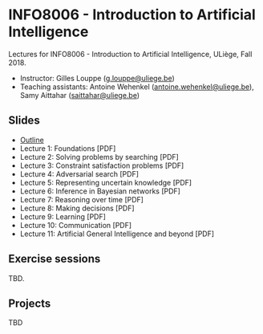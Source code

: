 # INFO8006 - Introduction to Artificial Intelligence

Lectures for INFO8006 - Introduction to Artificial Intelligence, ULiège, Fall 2018.

- Instructor: Gilles Louppe ([g.louppe@uliege.be](mailto:g.louppe@uliege.be))
- Teaching assistants: Antoine Wehenkel ([antoine.wehenkel@uliege.be](antoine.wehenkel@uliege.be)), Samy Aittahar ([saittahar@uliege.be](mailto:saittahar@uliege.be))

## Slides

- [Outline](](https://glouppe.github.io/info8006-introduction-to-ai/?p=outline.md))
- Lecture 1: Foundations [PDF]
- Lecture 2: Solving problems by searching [PDF]
- Lecture 3: Constraint satisfaction problems [PDF]
- Lecture 4: Adversarial search [PDF]
- Lecture 5: Representing uncertain knowledge [PDF]
- Lecture 6: Inference in Bayesian networks [PDF]
- Lecture 7: Reasoning over time [PDF]
- Lecture 8: Making decisions [PDF]
- Lecture 9: Learning [PDF]
- Lecture 10: Communication [PDF]
- Lecture 11: Artificial General Intelligence and beyond [PDF]

## Exercise sessions

TBD.

## Projects

TBD
